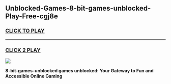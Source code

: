 
## Unblocked-Games-8-bit-games-unblocked-Play-Free-cgj8e
<h3>
<a href="https://premium76.site?title=8-bit-games-unblocked&ref=10A">CLICK TO PLAY</a></h3>
<hr>

<h3>
<a href="https://premium76.site?title=8-bit-games-unblocked&ref=10A">CLICK 2 PLAY</a>
  
</h3>

<a href="https://premium76.site?title=8-bit-games-unblocked&ref=10A"><img src="https://clearcache.store/games.png"></a>


**8-bit-games-unblocked games unblocked: Your Gateway to Fun and Accessible Online Gaming**

